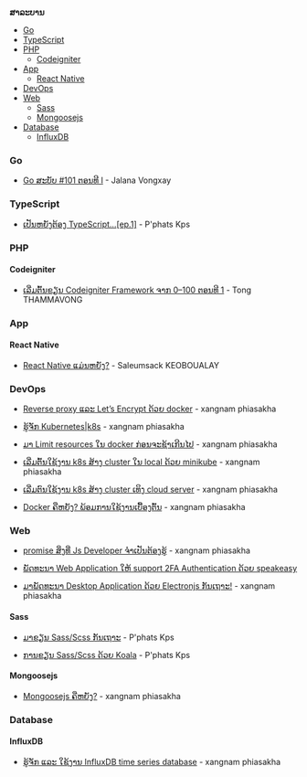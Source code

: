**ສາລະບານ**

- [Go](#go)
- [TypeScript](#typescript)
- [PHP](#php)
  - [Codeigniter](#codeigniter)
- [App](#app)
  - [React Native](#react-native)
- [DevOps](#devops)
- [Web](#web)
  - [Sass](#sass)
  - [Mongoosejs](#mongoosejs)
- [Database](#database)
  - [InfluxDB](#influxdb)

### Go

* [Go ສະບັບ #101 ຕອນທີ I](https://jvongxay.medium.com/go-%E0%BA%AA%E0%BA%B0%E0%BA%9A%E0%BA%B1%E0%BA%9A-101-%E0%BA%95%E0%BA%AD%E0%BA%99%E0%BA%97%E0%BA%B5-i-e736c2041c5) - Jalana Vongxay

### TypeScript

* [ເປັນຫຍັງຕ້ອງ TypeScript…[ep.1]](https://medium.com/vientianecamp/%E0%BB%80%E0%BA%9B%E0%BA%B1%E0%BA%99%E0%BA%AB%E0%BA%8D%E0%BA%B1%E0%BA%87%E0%BA%95%E0%BB%89%E0%BA%AD%E0%BA%87-typescript-ep-1-14aeabbb12ea) - P'phats Kps

### PHP 

#### Codeigniter 

* [ເລີ່ມຕົ້ນຂຽນ Codeigniter Framework ຈາກ 0–100 ຕອນທີ 1](https://medium.com/vientianecamp/%E0%BB%80%E0%BA%A5%E0%BA%B5%E0%BB%88%E0%BA%A1%E0%BA%95%E0%BA%BB%E0%BB%89%E0%BA%99%E0%BA%82%E0%BA%BD%E0%BA%99-codeigniter-framework-%E0%BA%88%E0%BA%B2%E0%BA%81-0-100-%E0%BA%95%E0%BA%AD%E0%BA%99%E0%BA%97%E0%BA%B5-1-7bcbcd78ef15) - Tong THAMMAVONG

### App

#### React Native

* [React Native ແມ່ນຫຍັງ?](https://medium.com/vientianecamp/react-native-%E0%BB%81%E0%BA%A1%E0%BB%88%E0%BA%99%E0%BA%AB%E0%BA%8D%E0%BA%B1%E0%BA%87-faa8c0588f81) - Saleumsack KEOBOUALAY

### DevOps

* [Reverse proxy ແລະ Let’s Encrypt ດ້ວຍ docker](https://medium.com/vientianecamp/reverse-proxy-%E0%BB%81%E0%BA%A5%E0%BA%B0-lets-encrypt-%E0%BA%94%E0%BB%89%E0%BA%A7%E0%BA%8D-docker-2d1472d2b17) - xangnam phiasakha

* [ຮູ້ຈັກ Kubernetes|k8s](https://medium.com/vientianecamp/%E0%BA%AE%E0%BA%B9%E0%BB%89%E0%BA%88%E0%BA%B1%E0%BA%81-kubernetes-k8s-b2a7a33a87a9) - xangnam phiasakha
  
* [ມາ Limit resources ໃນ docker ກ່ອນຈະຊ້າເກີນໄປ](https://medium.com/vientianecamp/%E0%BA%A1%E0%BA%B2-limit-resources-%E0%BB%83%E0%BA%99-docker-%E0%BA%81%E0%BB%88%E0%BA%AD%E0%BA%99%E0%BA%88%E0%BA%B0%E0%BA%AA%E0%BA%A7%E0%BA%8D%E0%BB%80%E0%BA%81%E0%BA%B5%E0%BA%99%E0%BB%84%E0%BA%9B-6f56b1fceff0) - xangnam phiasakha
  
* [ເລີ່ມຕົ້ນໃຊ້ງານ k8s ສ້າງ cluster ໃນ local ດ້ວຍ minikube](https://medium.com/vientianecamp/%E0%BB%80%E0%BA%A5%E0%BA%B5%E0%BB%88%E0%BA%A1%E0%BA%95%E0%BA%BB%E0%BB%89%E0%BA%99%E0%BB%83%E0%BA%8A%E0%BB%89%E0%BA%87%E0%BA%B2%E0%BA%99-k8s-%E0%BA%AA%E0%BB%89%E0%BA%B2%E0%BA%87-cluster-%E0%BB%83%E0%BA%99-local-%E0%BA%94%E0%BB%89%E0%BA%A7%E0%BA%8D-minikube-16fc1e754727) - xangnam phiasakha
  
* [ເລີ່ມຕົນໃຊ້ງານ k8s ສ້າງ cluster ເທິງ cloud server](https://medium.com/vientianecamp/%E0%BB%80%E0%BA%A5%E0%BA%B5%E0%BB%88%E0%BA%A1%E0%BA%95%E0%BA%BB%E0%BA%99%E0%BB%83%E0%BA%8A%E0%BB%89%E0%BA%87%E0%BA%B2%E0%BA%99-k8s-%E0%BA%AA%E0%BB%89%E0%BA%B2%E0%BA%87-cluster-%E0%BB%80%E0%BA%97%E0%BA%B4%E0%BA%87-cloud-server-1230385eb59d) - xangnam phiasakha

* [Docker ຄືຫຍັງ? ພ້ອມການໃຊ້ງານເບື້ອງຕົ້ນ](https://medium.com/vientianecamp/docker-%E0%BA%84%E0%BA%B7%E0%BA%AB%E0%BA%8D%E0%BA%B1%E0%BA%87-%E0%BA%9E%E0%BB%89%E0%BA%AD%E0%BA%A1%E0%BA%81%E0%BA%B2%E0%BA%99%E0%BB%83%E0%BA%8A%E0%BB%89%E0%BA%87%E0%BA%B2%E0%BA%99%E0%BB%80%E0%BA%9A%E0%BA%B7%E0%BB%89%E0%BA%AD%E0%BA%87%E0%BA%95%E0%BA%BB%E0%BB%89%E0%BA%99-7ae93c4b9d4c) - xangnam phiasakha

### Web

* [promise ສິ່ງທີ່ Js Developer ຈຳເປັນຕ້ອງຮູ້](https://medium.com/vientianecamp/promise-%E0%BA%AA%E0%BA%B4%E0%BB%88%E0%BA%87%E0%BA%97%E0%BA%B5%E0%BB%88-js-developer-%E0%BA%88%E0%BA%B3%E0%BB%80%E0%BA%9B%E0%BA%B1%E0%BA%99%E0%BA%95%E0%BB%89%E0%BA%AD%E0%BA%87%E0%BA%AE%E0%BA%B9%E0%BB%89-492e1c2605a) - xangnam phiasakha

* [ພັດທະນາ Web Application ໃຫ້ support 2FA Authentication ດ້ວຍ speakeasy](https://medium.com/vientianecamp/%E0%BA%9E%E0%BA%B1%E0%BA%94%E0%BA%97%E0%BA%B0%E0%BA%99%E0%BA%B2-web-application-%E0%BB%83%E0%BA%AB%E0%BB%89-support-2fa-authentication-%E0%BA%94%E0%BB%89%E0%BA%A7%E0%BA%8D-speakeasy-65b8126760dc)
  
* [ມາພັດທະນາ Desktop Application ດ້ວຍ Electronjs ກັນເຖາະ!](https://medium.com/vientianecamp/%E0%BA%A1%E0%BA%B2%E0%BA%9E%E0%BA%B1%E0%BA%94%E0%BA%97%E0%BA%B0%E0%BA%99%E0%BA%B2-desktop-application-%E0%BA%94%E0%BB%89%E0%BA%A7%E0%BA%8D-electronjs-%E0%BA%81%E0%BA%B1%E0%BA%99%E0%BB%80%E0%BA%96%E0%BA%B2%E0%BA%B0-dc2a01853b93) - xangnam phiasakha

#### Sass

* [ມາຂຽນ Sass/Scss ກັນເຖາະ](https://medium.com/vientianecamp/%E0%BA%A1%E0%BA%B2%E0%BA%82%E0%BA%BD%E0%BA%99-sass-scss-%E0%BA%81%E0%BA%B1%E0%BA%99%E0%BB%80%E0%BA%96%E0%BA%B2%E0%BA%B0-b92d5f65317b) - P'phats Kps
  
* [ການຂຽນ Sass/Scss ດ້ວຍ Koala](https://medium.com/vientianecamp/%E0%BA%81%E0%BA%B2%E0%BA%99%E0%BA%82%E0%BA%BD%E0%BA%99-sass-scss-%E0%BA%94%E0%BB%89%E0%BA%A7%E0%BA%8D-koala-7bb5eac8af15) - P'phats Kps

#### Mongoosejs

* [Mongoosejs ຄືຫຍັງ?](https://medium.com/vientianecamp/mongoosejs-%E0%BA%84%E0%BA%B7%E0%BA%AB%E0%BA%8D%E0%BA%B1%E0%BA%87-627b1be590c9) - xangnam phiasakha

### Database

#### InfluxDB

* [ຮູ້ຈັກ ແລະ ໃຊ້ງານ InfluxDB time series database](https://medium.com/vientianecamp/%E0%BA%AE%E0%BA%B9%E0%BB%89%E0%BA%88%E0%BA%B1%E0%BA%81-%E0%BB%81%E0%BA%A5%E0%BA%B0-%E0%BB%83%E0%BA%8A%E0%BB%89%E0%BA%87%E0%BA%B2%E0%BA%99-influxdb-time-series-database-7337d4eaa7fd) - xangnam phiasakha


